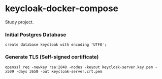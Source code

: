 # keycloak-docker-compose
Study project.

### Initial Postgres Database
```
create database keycloak with encoding 'UTF8';
```

### Generate TLS (Self-signed certificate)
```
openssl req -newkey rsa:2048 -nodes -keyout keycloak-server.key.pem -x509 -days 3650 -out keycloak-server.crt.pem 
```